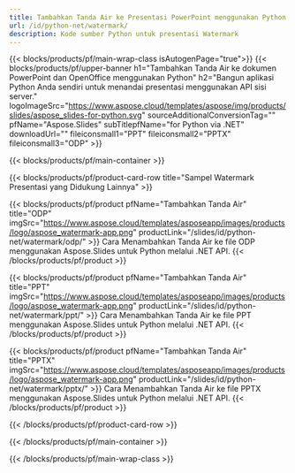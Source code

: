 ```yaml
---
title: Tambahkan Tanda Air ke Presentasi PowerPoint menggunakan Python
url: /id/python-net/watermark/
description: Kode sumber Python untuk presentasi Watermark
---
```


{{< blocks/products/pf/main-wrap-class isAutogenPage="true">}}
{{< blocks/products/pf/upper-banner h1="Tambahkan Tanda Air ke dokumen PowerPoint dan OpenOffice menggunakan Python" h2="Bangun aplikasi Python Anda sendiri untuk menandai presentasi menggunakan API sisi server." logoImageSrc="https://www.aspose.cloud/templates/aspose/img/products/slides/aspose_slides-for-python.svg" sourceAdditionalConversionTag="" pfName="Aspose.Slides" subTitlepfName="for Python via .NET" downloadUrl="" fileiconsmall1="PPT" fileiconsmall2="PPTX" fileiconsmall3="ODP" >}}

{{< blocks/products/pf/main-container >}}

{{< blocks/products/pf/product-card-row title="Sampel Watermark Presentasi yang Didukung Lainnya" >}}

{{< blocks/products/pf/product pfName="Tambahkan Tanda Air" title="ODP" imgSrc="https://www.aspose.cloud/templates/asposeapp/images/products/logo/aspose_watermark-app.png" productLink="/slides/id/python-net/watermark/odp/" >}}
Cara Menambahkan Tanda Air ke file ODP menggunakan Aspose.Slides untuk Python melalui .NET API.
{{< /blocks/products/pf/product >}}

{{< blocks/products/pf/product pfName="Tambahkan Tanda Air" title="PPT" imgSrc="https://www.aspose.cloud/templates/asposeapp/images/products/logo/aspose_watermark-app.png" productLink="/slides/id/python-net/watermark/ppt/" >}}
Cara Menambahkan Tanda Air ke file PPT menggunakan Aspose.Slides untuk Python melalui .NET API.
{{< /blocks/products/pf/product >}}

{{< blocks/products/pf/product pfName="Tambahkan Tanda Air" title="PPTX" imgSrc="https://www.aspose.cloud/templates/asposeapp/images/products/logo/aspose_watermark-app.png" productLink="/slides/id/python-net/watermark/pptx/" >}}
Cara Menambahkan Tanda Air ke file PPTX menggunakan Aspose.Slides untuk Python melalui .NET API.
{{< /blocks/products/pf/product >}}



{{< /blocks/products/pf/product-card-row >}}

{{< /blocks/products/pf/main-container >}}
    
{{< /blocks/products/pf/main-wrap-class >}}